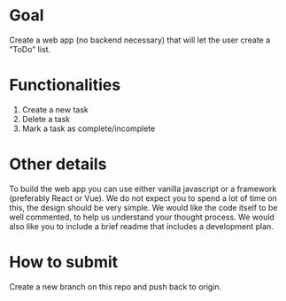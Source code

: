 # Goal

Create a web app (no backend necessary) that will let the user create a "ToDo" list.

# Functionalities

1. Create a new task
2. Delete a task
3. Mark a task as complete/incomplete

# Other details

To build the web app you can use either vanilla javascript or a framework (preferably React or Vue).  We do not expect you to spend a lot of time on this, the design should be very simple.  We would like the code itself to be well commented, to help us understand your thought process.  We would also like you to include a brief readme that includes a development plan.

# How to submit
Create a new branch on this repo and push back to origin.
